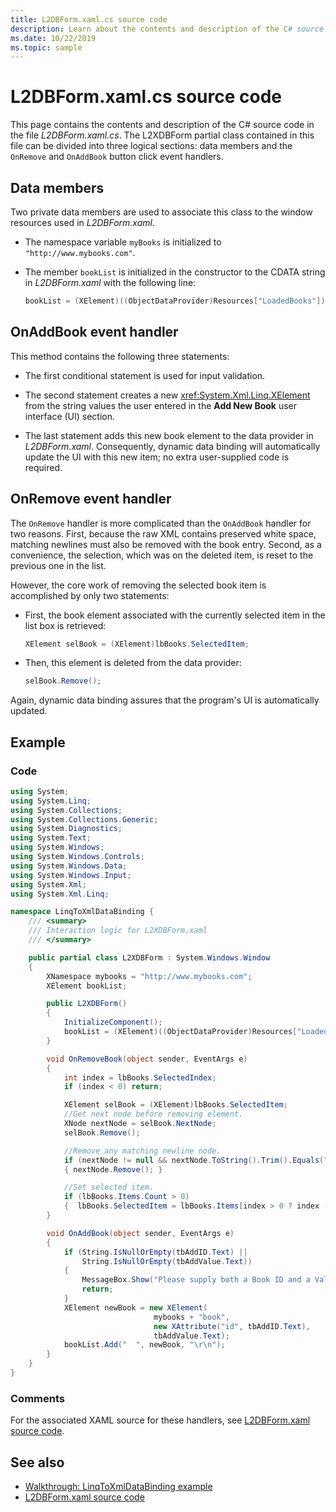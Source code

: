 ```yaml
---
title: L2DBForm.xaml.cs source code
description: Learn about the contents and description of the C# source code in the file L2DBForm.xaml.cs including tutorials and code examples.
ms.date: 10/22/2019
ms.topic: sample
---
```

# L2DBForm.xaml.cs source code

This page contains the contents and description of the C# source code in the file *L2DBForm.xaml.cs*. The L2XDBForm partial class contained in this file can be divided into three logical sections: data members and the `OnRemove` and `OnAddBook` button click event handlers.

## Data members

Two private data members are used to associate this class to the window resources used in *L2DBForm.xaml*.

- The namespace variable `myBooks` is initialized to `"http://www.mybooks.com"`.

- The member `bookList` is initialized in the constructor to the CDATA string in *L2DBForm.xaml* with the following line:

    ```csharp
    bookList = (XElement)((ObjectDataProvider)Resources["LoadedBooks"]).Data;
    ```

## OnAddBook event handler

This method contains the following three statements:

- The first conditional statement is used for input validation.

- The second statement creates a new <xref:System.Xml.Linq.XElement> from the string values the user entered in the **Add New Book** user interface (UI) section.

- The last statement adds this new book element to the data provider in *L2DBForm.xaml*. Consequently, dynamic data binding will automatically update the UI with this new item; no extra user-supplied code is required.

## OnRemove event handler

The `OnRemove` handler is more complicated than the `OnAddBook` handler for two reasons. First, because the raw XML contains preserved white space, matching newlines must also be removed with the book entry. Second, as a convenience, the selection, which was on the deleted item, is reset to the previous one in the list.

However, the core work of removing the selected book item is accomplished by only two statements:

- First, the book element associated with the currently selected item in the list box is retrieved:

    ```csharp
    XElement selBook = (XElement)lbBooks.SelectedItem;
    ```

- Then, this element is deleted from the data provider:

    ```csharp
    selBook.Remove();
    ```

Again, dynamic data binding assures that the program's UI is automatically updated.

## Example

### Code

```csharp
using System;
using System.Linq;
using System.Collections;
using System.Collections.Generic;
using System.Diagnostics;
using System.Text;
using System.Windows;
using System.Windows.Controls;
using System.Windows.Data;
using System.Windows.Input;
using System.Xml;
using System.Xml.Linq;

namespace LinqToXmlDataBinding {
    /// <summary>
    /// Interaction logic for L2XDBForm.xaml
    /// </summary>

    public partial class L2XDBForm : System.Windows.Window
    {
        XNamespace mybooks = "http://www.mybooks.com";
        XElement bookList;

        public L2XDBForm()
        {
            InitializeComponent();
            bookList = (XElement)((ObjectDataProvider)Resources["LoadedBooks"]).Data;
        }

        void OnRemoveBook(object sender, EventArgs e)
        {
            int index = lbBooks.SelectedIndex;
            if (index < 0) return;

            XElement selBook = (XElement)lbBooks.SelectedItem;
            //Get next node before removing element.
            XNode nextNode = selBook.NextNode;
            selBook.Remove();

            //Remove any matching newline node.
            if (nextNode != null && nextNode.ToString().Trim().Equals(""))
            { nextNode.Remove(); }

            //Set selected item.
            if (lbBooks.Items.Count > 0)
            {  lbBooks.SelectedItem = lbBooks.Items[index > 0 ? index - 1 : 0]; }
        }

        void OnAddBook(object sender, EventArgs e)
        {
            if (String.IsNullOrEmpty(tbAddID.Text) ||
                String.IsNullOrEmpty(tbAddValue.Text))
            {
                MessageBox.Show("Please supply both a Book ID and a Value!", "Entry Error!");
                return;
            }
            XElement newBook = new XElement(
                                mybooks + "book",
                                new XAttribute("id", tbAddID.Text),
                                tbAddValue.Text);
            bookList.Add("  ", newBook, "\r\n");
        }
    }
}
```

### Comments

For the associated XAML source for these handlers, see [L2DBForm.xaml source code](l2dbform-xaml-source-code.md).

## See also

- [Walkthrough: LinqToXmlDataBinding example](linq-to-xml-data-binding-sample.md)
- [L2DBForm.xaml source code](l2dbform-xaml-source-code.md)
